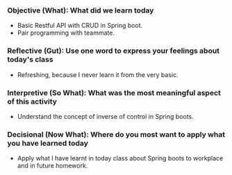 ### Objective (What): What did we learn today
- Basic Restful API with CRUD in Spring boot.
- Pair programming with teammate.

### Reflective (Gut): Use one word to express your feelings about today's class
- Refreshing, because I never learn it from the very basic.

### Interpretive (So What): What was the most meaningful aspect of this activity
- Understand the concept of inverse of control in Spring boots.

### Decisional (Now What): Where do you most want to apply what you have learned today
- Apply what I have learnt in today class about Spring boots to workplace and in future homework.  